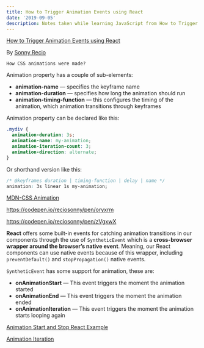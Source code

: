 ```yaml
---
title: How to Trigger Animation Events using React
date: '2019-09-05'
description: Notes taken while learning JavaScript from How to Trigger Animation Events using React By Sonny Recio
---
```


[How to Trigger Animation Events using React](https://blog.bitsrc.io/how-to-trigger-animation-events-using-react-a6c3256b21c6)

By [Sonny Recio](https://blog.bitsrc.io/@reciosonny)

`How CSS animations were made?`

Animation property has a couple of sub-elements:

- **animation-name** — specifies the keyframe name
- **animation-duration** — specifies how long the animation should run
- **animation-timing-function** — this configures the timing of the animation, which animation transitions through keyframes

Animation property can be declared like this:

```css
.mydiv {
  animation-duration: 3s;
  animation-name: my-animation;
  animation-iteration-count: 3;
  animation-direction: alternate;
}
```

Or shorthand version like this:

```css
/* @keyframes duration | timing-function | delay | name */
animation: 3s linear 1s my-animation;
```

[MDN-CSS Animation](https://developer.mozilla.org/en-US/docs/Web/CSS/CSS_Animations/Using_CSS_animations)

https://codepen.io/reciosonny/pen/oryxrm

https://codepen.io/reciosonny/pen/zVgxwX

**React** offers some built-in events for catching animation transitions in our components through the use of `SyntheticEvent` which is a **cross-browser wrapper around the browser’s native event**. Meaning, our React components can use native events because of this wrapper, including `preventDefault()` and `stopPropagation()` native events.

`SyntheticEvent` has some support for animation, these are:

- **onAnimationStart** — This event triggers the moment the animation started
- **onAnimationEnd** — This event triggers the moment the animation ended
- **onAnimationIteration** — This event triggers the moment the animation starts looping again

[Animation Start and Stop React Example](https://codesandbox.io/s/animation-start-finish-y6f6o)

[Animation Iteration](https://codesandbox.io/s/animation-iteration-vb3pt)
